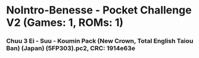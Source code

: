 # NoIntro-Benesse - Pocket Challenge V2 (Games: 1, ROMs: 1)
### Chuu 3 Ei - Suu - Koumin Pack (New Crown, Total English Taiou Ban) (Japan) (5FP303).pc2, CRC: 1914e63e
